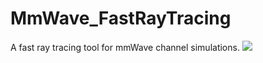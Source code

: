 # MmWave_FastRayTracing
A fast ray tracing tool for mmWave channel simulations.
<img src='result.jpg'>
